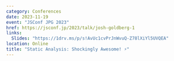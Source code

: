 ```yaml
---
category: Conferences
date: 2023-11-19
event: "JSConf JPG 2023"
href: https://jsconf.jp/2023/talk/josh-goldberg-1
links:
  Slides: "https://1drv.ms/p/s!AvUc1cvPrJnWvuQ-Z78lXiYl5UVQEA"
location: Online
title: "Static Analysis: Shockingly Awesome! ⚡️"
---
```

